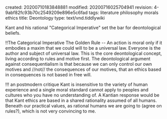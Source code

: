 created: 20200710183848881
modified: 20200716025704941
revision: 4-9abf82fc93b70c2549209e896e5c6fad
tags: literature philosophy morals ethics
title: Deontology
type: text/vnd.tiddlywiki

Kant and his rational "Categorical Imperative" set the bar for deontological beliefs. 

!!The Categorical Imperative
The Golden Rule -- An action is moral only if it embodies a maxim that we could will to be a universal law. Everyone is the author and subject of universal law. This is the core deontological concept, living according to rules and motive first. The deontological argument against consequentialism is that because we can only control our own motives and //not// the consequences of our motives, that an ethics based in consequences is not based in free will.

!!! an postmodern critique
Kant is insensitive to the variety of human experience and a single moral standard cannot apply to peoples and cultures who you have no understanding of. A Kantian response would be that Kant ethics are based in a shared rationality assumed of all humans. Beneath our practical values, as rational humans we are going to (agree on rules?), which is not very convincing to me.

